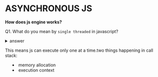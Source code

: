 # ASYNCHRONOUS JS
**How does js engine works?**

Q1. What do you mean by `single threaded` in javascript?

<details>
<summary>
answer
<p>
This means js can execute only one at a time.two things happening in call stack:
<ul>
<li>
memory allocation
</li>
<li>
execution context
</li>
</ul>
</p>
</summary>
</details>

